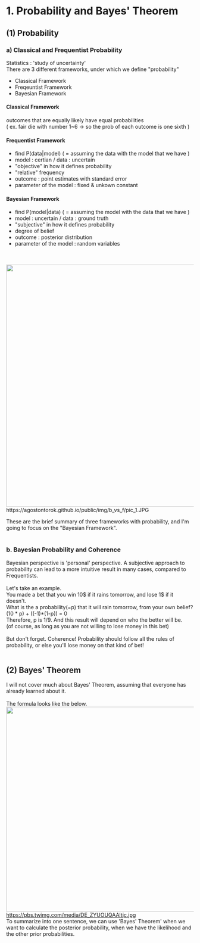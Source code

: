 # 1. Probability and Bayes' Theorem

## (1) Probability
### a) Classical and Frequentist Probability

Statistics : 'study of uncertainty'
</br>
There are 3 different frameworks, under which we define "probability"
- Classical Framework
- Freqeuntist Framework
- Bayesian Framework

#### Classical Framework
outcomes that are equally likely have equal probabilities </br>
( ex. fair die with number 1~6 -> so the prob of each outcome is one sixth )

#### Frequentist Framework
- find P(data|model) ( = assuming the data with the model that we have )
- model : certian / data : uncertain
- "objective" in how it defines probability
- "relative" frequency
- outcome : point estimates with standard error
- parameter of the model : fixed & unkown constant

#### Bayesian Framework
- find P(model|data) ( = assuming the model with the data that we have )
- model : uncertain / data : ground truth
- "subjective" in how it defines probability
- degree of belief
- outcome : posterior distribution
- parameter of the model : random variables
</br>
</br>
<img src="https://agostontorok.github.io/public/img/b_vs_f/pic_1.JPG" width="650" /> </br>
https://agostontorok.github.io/public/img/b_vs_f/pic_1.JPG
</br>

These are the brief summary of three frameworks with probability, and I'm going to focus on the "Bayesian Framework".
</br>
</br>

### b. Bayesian Probability and Coherence
Bayesian perspective is 'personal' perspective. A subjective approach to probability can lead to a more intuitive result in many cases, 
compared to Frequentists.
</br>
</br>
Let's take an example. </br>
You made a bet that you win 10$ if it rains tomorrow, and lose 1$ if it doesn't. </br>
What is the a probability(=p) that it will rain tomorrow, from your own belief? 
</br>
(10 * p) + ((-1)*(1-p)) = 0 
</br>
Therefore, p is 1/9. And this result will depend on who the better will be. </br>
(of course, as long as you are not willing to lose money in this bet)
</br>
</br>
But don't forget. Coherence! Probability should follow all the rules of probability, or else you'll
lose money on that kind of bet!
</br>
</br>

## (2) Bayes' Theorem
I will not cover much about Bayes' Theorem, assuming that everyone has already learned about it.
</br>
</br>
The formula looks like the below.
</br>
<img src="https://pbs.twimg.com/media/DE_ZYUOUQAAltjc.jpg" width="550" /> </br>
https://pbs.twimg.com/media/DE_ZYUOUQAAltjc.jpg
</br>
To summarize into one sentence, we can use 'Bayes' Theorem' when we want to calculate the posterior probability, when we have the likelihood and the other prior probabilities.
</br>
</br>
